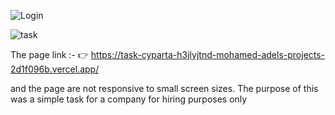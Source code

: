 ![Login](https://github.com/user-attachments/assets/c31b5837-cb3e-43e3-b6bd-e2615d730cf4)


![task](https://github.com/user-attachments/assets/39fb54c2-80c7-4b85-b171-f6148d123711)

The page link :- 👉 https://task-cyparta-h3jlyjtnd-mohamed-adels-projects-2d1f096b.vercel.app/

and the page are not responsive to small screen sizes. The purpose of this was a simple task for a company for hiring purposes only
